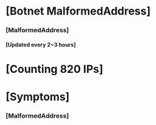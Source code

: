 # [Botnet MalformedAddress]
### [MalformedAddress]
#### [Updated every 2~3 hours]

# [Counting 820 IPs]

# [Symptoms] 
###   [MalformedAddress]
